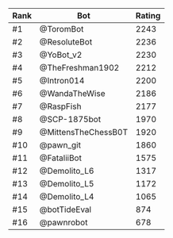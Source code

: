 Rank|Bot|Rating
---|---|---
#1|@ToromBot|2243
#2|@ResoluteBot|2236
#3|@YoBot_v2|2230
#4|@TheFreshman1902|2212
#5|@Intron014|2200
#6|@WandaTheWise|2186
#7|@RaspFish|2177
#8|@SCP-1875bot|1970
#9|@MittensTheChessB0T|1920
#10|@pawn_git|1860
#11|@FataliiBot|1575
#12|@Demolito_L6|1317
#13|@Demolito_L5|1172
#14|@Demolito_L4|1065
#15|@botTideEval|874
#16|@pawnrobot|678

